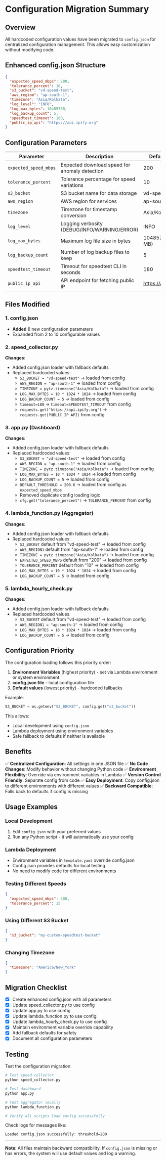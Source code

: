 # Configuration Migration Summary

## Overview
All hardcoded configuration values have been migrated to `config.json` for centralized configuration management. This allows easy customization without modifying code.

## Enhanced config.json Structure

```json
{
  "expected_speed_mbps": 200,
  "tolerance_percent": 10,
  "s3_bucket": "vd-speed-test",
  "aws_region": "ap-south-1",
  "timezone": "Asia/Kolkata",
  "log_level": "INFO",
  "log_max_bytes": 10485760,
  "log_backup_count": 5,
  "speedtest_timeout": 180,
  "public_ip_api": "https://api.ipify.org"
}
```

## Configuration Parameters

| Parameter | Description | Default Value | Used In |
|-----------|-------------|---------------|---------|
| `expected_speed_mbps` | Expected download speed for anomaly detection | 200 | app.py, lambda_function.py |
| `tolerance_percent` | Tolerance percentage for speed variations | 10 | app.py, lambda_function.py |
| `s3_bucket` | S3 bucket name for data storage | vd-speed-test | All files |
| `aws_region` | AWS region for services | ap-south-1 | All files |
| `timezone` | Timezone for timestamp conversion | Asia/Kolkata | All files |
| `log_level` | Logging verbosity (DEBUG/INFO/WARNING/ERROR) | INFO | All files |
| `log_max_bytes` | Maximum log file size in bytes | 10485760 (10 MB) | All files |
| `log_backup_count` | Number of log backup files to keep | 5 | All files |
| `speedtest_timeout` | Timeout for speedtest CLI in seconds | 180 | speed_collector.py |
| `public_ip_api` | API endpoint for fetching public IP | https://api.ipify.org | speed_collector.py |

## Files Modified

### 1. config.json
- **Added** 8 new configuration parameters
- Expanded from 2 to 10 configurable values

### 2. speed_collector.py
**Changes:**
- Added config.json loader with fallback defaults
- Replaced hardcoded values:
  - `S3_BUCKET = "vd-speed-test"` → loaded from config
  - `AWS_REGION = "ap-south-1"` → loaded from config
  - `TIMEZONE = pytz.timezone("Asia/Kolkata")` → loaded from config
  - `LOG_MAX_BYTES = 10 * 1024 * 1024` → loaded from config
  - `LOG_BACKUP_COUNT = 5` → loaded from config
  - `timeout=180` → `timeout=SPEEDTEST_TIMEOUT` from config
  - `requests.get("https://api.ipify.org")` → `requests.get(PUBLIC_IP_API)` from config

### 3. app.py (Dashboard)
**Changes:**
- Added config.json loader with fallback defaults
- Replaced hardcoded values:
  - `S3_BUCKET = "vd-speed-test"` → loaded from config
  - `AWS_REGION = "ap-south-1"` → loaded from config
  - `TIMEZONE = pytz.timezone("Asia/Kolkata")` → loaded from config
  - `LOG_MAX_BYTES = 10 * 1024 * 1024` → loaded from config
  - `LOG_BACKUP_COUNT = 5` → loaded from config
  - `DEFAULT_THRESHOLD = 200.0` → loaded from config as `expected_speed_mbps`
  - Removed duplicate config loading logic
  - `cfg.get("tolerance_percent")` → `TOLERANCE_PERCENT` from config

### 4. lambda_function.py (Aggregator)
**Changes:**
- Added config.json loader with fallback defaults
- Replaced hardcoded values:
  - `S3_BUCKET` default from "vd-speed-test" → loaded from config
  - `AWS_REGION1` default from "ap-south-1" → loaded from config
  - `TIMEZONE = pytz.timezone("Asia/Kolkata")` → loaded from config
  - `EXPECTED_SPEED_MBPS` default from "200" → loaded from config
  - `TOLERANCE_PERCENT` default from "10" → loaded from config
  - `LOG_MAX_BYTES = 10 * 1024 * 1024` → loaded from config
  - `LOG_BACKUP_COUNT = 5` → loaded from config

### 5. lambda_hourly_check.py
**Changes:**
- Added config.json loader with fallback defaults
- Replaced hardcoded values:
  - `S3_BUCKET` default from "vd-speed-test" → loaded from config
  - `AWS_REGION1 = "ap-south-1"` → loaded from config
  - `LOG_MAX_BYTES = 10 * 1024 * 1024` → loaded from config
  - `LOG_BACKUP_COUNT = 5` → loaded from config

## Configuration Priority

The configuration loading follows this priority order:
1. **Environment Variables** (highest priority) - set via Lambda environment or system environment
2. **config.json file** - local configuration file
3. **Default values** (lowest priority) - hardcoded fallbacks

Example:
```python
S3_BUCKET = os.getenv("S3_BUCKET", config.get("s3_bucket"))
```

This allows:
- Local development using `config.json`
- Lambda deployment using environment variables
- Safe fallback to defaults if neither is available

## Benefits

✅ **Centralized Configuration**: All settings in one JSON file
✅ **No Code Changes**: Modify behavior without changing Python code
✅ **Environment Flexibility**: Override via environment variables in Lambda
✅ **Version Control Friendly**: Separate config from code
✅ **Easy Deployment**: Copy config.json to different environments with different values
✅ **Backward Compatible**: Falls back to defaults if config is missing

## Usage Examples

### Local Development
1. Edit `config.json` with your preferred values
2. Run any Python script - it will automatically use your config

### Lambda Deployment
- Environment variables in `template.yaml` override config.json
- Config.json provides defaults for local testing
- No need to modify code for different environments

### Testing Different Speeds
```json
{
  "expected_speed_mbps": 500,
  "tolerance_percent": 15
}
```

### Using Different S3 Bucket
```json
{
  "s3_bucket": "my-custom-speedtest-bucket"
}
```

### Changing Timezone
```json
{
  "timezone": "America/New_York"
}
```

## Migration Checklist

- [x] Create enhanced config.json with all parameters
- [x] Update speed_collector.py to use config
- [x] Update app.py to use config
- [x] Update lambda_function.py to use config
- [x] Update lambda_hourly_check.py to use config
- [x] Maintain environment variable override capability
- [x] Add fallback defaults for safety
- [x] Document all configuration parameters

## Testing

Test the configuration migration:

```bash
# Test speed collector
python speed_collector.py

# Test dashboard
python app.py

# Test aggregator locally
python lambda_function.py

# Verify all scripts load config successfully
```

Check logs for messages like:
```
Loaded config.json successfully: threshold=200
```

---

**Note**: All files maintain backward compatibility. If `config.json` is missing or has errors, the system will use default values and log a warning.

